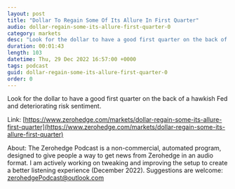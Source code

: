 ```yaml
---
layout: post
title: "Dollar To Regain Some Of Its Allure In First Quarter"
audio: dollar-regain-some-its-allure-first-quarter-0
category: markets
desc: "Look for the dollar to have a good first quarter on the back of a hawkish Fed and deteriorating risk sentiment."
duration: 00:01:43
length: 103
datetime: Thu, 29 Dec 2022 16:57:00 +0000
tags: podcast
guid: dollar-regain-some-its-allure-first-quarter-0
order: 0
---
```

Look for the dollar to have a good first quarter on the back of a hawkish Fed and deteriorating risk sentiment.

Link: [https://www.zerohedge.com/markets/dollar-regain-some-its-allure-first-quarter](https://www.zerohedge.com/markets/dollar-regain-some-its-allure-first-quarter)

About: The Zerohedge Podcast is a non-commercial, automated program, designed to give people a way to get news from Zerohedge in an audio format.  I am actively working on tweaking and improving the setup to create a better listening experience (December 2022).  Suggestions are welcome: [zerohedgePodcast@outlook.com](mailto:zerohedgePodcast@outlook.com)
